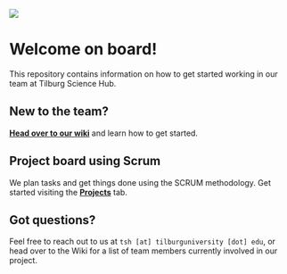 ![](https://tilburgsciencehub.com/img/logo.svg)

# Welcome on board!

This repository contains information on how to get started working in our team at Tilburg Science Hub.

## New to the team?

**[Head over to our wiki](https://github.com/tilburgsciencehub/onboard/wiki)** and learn how to get started.

## Project board using Scrum

We plan tasks and get things done using the SCRUM methodology. Get started visiting the **[Projects](https://github.com/orgs/tilburgsciencehub/projects)** tab.

## Got questions?

Feel free to reach out to us at `tsh [at] tilburguniversity [dot] edu`, or head over to the Wiki for a list of team members currently involved in our project.
